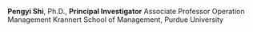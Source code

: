 **Pengyi Shi**, Ph.D., **Principal Investigator**
Associate Professor Operation Management
Krannert School of Management, Purdue University